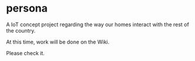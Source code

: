 # persona
A IoT concept project regarding the way our homes interact with the rest of the country.

At this time, work will be done on the Wiki.

Please check it.
